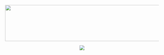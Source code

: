 
<img src="https://render.gitanimals.org/lines/eun2ce?pet-id=1" width="1000" height="120"/>

<p align="center">
  <a href="https://hits.seeyoufarm.com">
    <img src="https://hits.seeyoufarm.com/api/count/incr/badge.svg?url=https%3A%2F%2Fgithub.com%2Feun2ce&count_bg=%2396B7D0&title_bg=%236E747F&icon=&icon_color=%23E7E7E7&title=hits&edge_flat=false"/>
  </a>
</p>
